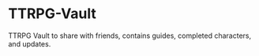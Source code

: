 # TTRPG-Vault
 TTRPG Vault to share with friends, contains guides, completed characters, and updates.
